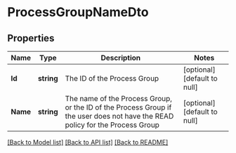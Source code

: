 # ProcessGroupNameDto

## Properties
Name | Type | Description | Notes
------------ | ------------- | ------------- | -------------
**Id** | **string** | The ID of the Process Group | [optional] [default to null]
**Name** | **string** | The name of the Process Group, or the ID of the Process Group if the user does not have the READ policy for the Process Group | [optional] [default to null]

[[Back to Model list]](../pkg/nifi/README.md#documentation-for-models) [[Back to API list]](../pkg/nifi/README.md#documentation-for-api-endpoints) [[Back to README]](../pkg/nifi/README.md)


